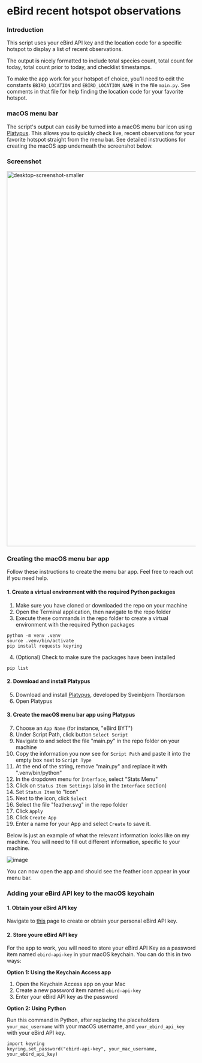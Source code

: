 # eBird recent hotspot observations

### Introduction

This script uses your eBird API key and the location code for a specific hotspot to display a list of recent observations.

The output is nicely formatted to include total species count, total count for today, total count prior to today, and checklist timestamps.

To make the app work for your hotspot of choice, you'll need to edit the constants `EBIRD_LOCATION` and `EBIRD_LOCATION_NAME` in the file `main.py`. See comments in that file for help finding the location code for your favorite hotspot.

### macOS menu bar

The script's output can easily be turned into a macOS menu bar icon using [Platypus](https://sveinbjorn.org/platypus). This allows you to quickly check live, recent observations for your favorite hotspot straight from the menu bar. See detailed instructions for creating the macOS app underneath the screenshot below.

### Screenshot

<img width="1000" alt="desktop-screenshot-smaller" src="https://github.com/user-attachments/assets/bc7223ab-afce-403a-99ed-0b6955a484b0" />

### Creating the macOS menu bar app

Follow these instructions to create the menu bar app. Feel free to reach out if you need help.

#### 1. Create a virtual environment with the required Python packages

1. Make sure you have cloned or downloaded the repo on your machine
2. Open the Terminal application, then navigate to the repo folder
3. Execute these commands in the repo folder to create a virtual environment with the required Python packages
```
python -m venv .venv
source .venv/bin/activate
pip install requests keyring
```
4. (Optional) Check to make sure the packages have been installed
```
pip list
```

#### 2. Download and install Platypus

5. Download and install [Platypus](https://sveinbjorn.org/platypus), developed by Sveinbjorn Thordarson
6. Open Platypus

#### 3. Create the macOS menu bar app using Platypus

7. Choose an `App Name` (for instance, "eBird BYT")
8. Under Script Path, click button `Select Script`
9. Navigate to and select the file "main.py" in the repo folder on your machine
10. Copy the information you now see for `Script Path` and paste it into the empty box next to `Script Type`
11. At the end of the string, remove "main.py" and replace it with ".venv/bin/python"
12. In the dropdown menu for `Interface`, select "Stats Menu"
13. Click on `Status Item Settings` (also in the `Interface` section)
14. Set `Status Item` to "Icon"
15. Next to the icon, click `Select`
16. Select the file "feather.svg" in the repo folder
17. Click `Apply`
18. Click `Create App`
19. Enter a name for your App and select `Create` to save it.

Below is just an example of what the relevant information looks like on my machine. You will need to fill out different information, specific to your machine.

![image](https://github.com/user-attachments/assets/705062e4-295a-4d38-84be-2f9043835a9d)

You can now open the app and should see the feather icon appear in your menu bar.

### Adding your eBird API key to the macOS keychain

#### 1. Obtain your eBird API key
Navigate to [this](https://ebird.org/api/keygen) page to create or obtain your personal eBird API key.

#### 2. Store youre eBird API key

For the app to work, you will need to store your eBird API Key as a password item named `ebird-api-key` in your macOS keychain. You can do this in two ways:

**Option 1: Using the Keychain Access app**
1. Open the Keychain Access app on your Mac
2. Create a new password item named `ebird-api-key`
3. Enter your eBird API key as the password

**Option 2: Using Python**

Run this command in Python, after replacing the placeholders `your_mac_username` with your macOS username, and `your_ebird_api_key` with your eBird API key.

```
import keyring
keyring.set_password("ebird-api-key", your_mac_username, your_ebird_api_key)
```

